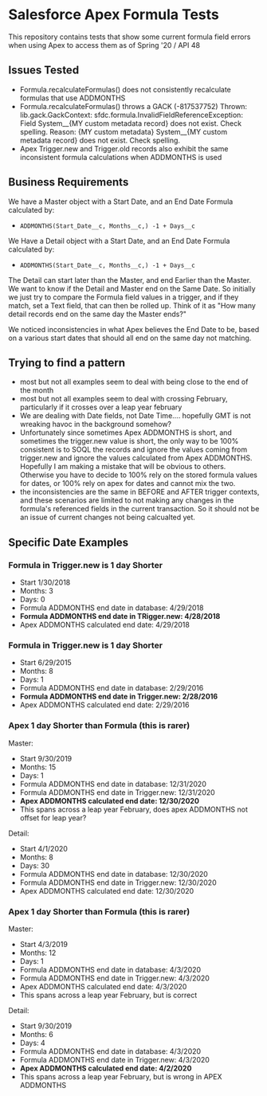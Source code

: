 # Salesforce Apex Formula Tests

This repository contains tests that show some current formula field errors when using Apex to access them as of Spring '20 / API 48

## Issues Tested

* Formula.recalculateFormulas() does not consistently recalculate formulas that use ADDMONTHS
* Formula.recalculateFormulas() throws a GACK (-817537752) Thrown: lib.gack.GackContext: sfdc.formula.InvalidFieldReferenceException: Field System__{MY custom metadata record} does not exist. Check spelling. Reason: {MY custom metadata} System__{MY custom metadata record} does not exist. Check spelling.
* Apex Trigger.new and Trigger.old records also exhibit the same inconsistent formula calculations when ADDMONTHS is used

## Business Requirements

We have a Master object with a Start Date, and an End Date Formula calculated by:
- `ADDMONTHS(Start_Date__c, Months__c,) -1 + Days__c`

We Have a Detail object with a Start Date, and an End Date Formula calculated by:
- `ADDMONTHS(Start_Date__c, Months__c,) -1 + Days__c`

The Detail can start later than the Master, and end Earlier than the Master. We want to know if the Detail and Master end on the Same Date.  So initially we just try to compare the Formula field values in a trigger, and if they match, set a Text field, that can then be rolled up. Think of it as "How many detail records end on the same day the Master ends?"

We noticed inconsistencies in what Apex believes the End Date to be, based on a various start dates that should all end on the same day not matching. 

## Trying to find a pattern

- most but not all examples seem to deal with being close to the end of the month
- most but not all examples seem to deal with crossing February, particularly if it crosses over a leap year february
- We are dealing with Date fields, not Date Time.... hopefully GMT is not wreaking havoc in the background somehow?
- Unfortunately since sometimes Apex ADDMONTHS is short, and sometimes the trigger.new value is short, the only way to be 100% consistent is to SOQL the records and ignore the values coming from trigger.new and ignore the values calculated from Apex ADDMONTHS. Hopefully I am making a mistake that will be obvious to others. Otherwise you have to decide to 100% rely on the stored formula values for dates, or 100% rely on apex for dates and cannot mix the two. 
- the inconsistencies are the same in BEFORE and AFTER trigger contexts, and these scenarios are limited to not making any changes in the formula's referenced fields in the current transaction. So it should not be an issue of current changes not being calcualted yet. 

## Specific Date Examples

### Formula in Trigger.new is 1 day Shorter
- Start 1/30/2018
- Months: 3
- Days: 0
- Formula ADDMONTHS end date in database: 4/29/2018
- __Formula ADDMONTHS end date in TRigger.new: 4/28/2018__
- Apex ADDMONTHS calculated end date: 4/29/2018


### Formula in Trigger.new is 1 day Shorter
- Start 6/29/2015
- Months: 8
- Days: 1
- Formula ADDMONTHS end date in database: 2/29/2016 
- __Formula ADDMONTHS end date in Trigger.new: 2/28/2016__
- Apex ADDMONTHS calculated end date: 2/29/2016


### Apex 1 day Shorter than Formula (this is rarer)
Master:
- Start 9/30/2019
- Months: 15
- Days: 1
- Formula ADDMONTHS end date in database: 12/31/2020
- Formula ADDMONTHS end date in Trigger.new: 12/31/2020
- __Apex ADDMONTHS calculated end date: 12/30/2020__
- This spans across a leap year February, does apex ADDMONTHS not offset for leap year?

Detail:
- Start 4/1/2020
- Months: 8
- Days: 30
- Formula ADDMONTHS end date in database: 12/30/2020
- Formula ADDMONTHS end date in Trigger.new: 12/30/2020
- Apex ADDMONTHS calculated end date: 12/30/2020

### Apex 1 day Shorter than Formula (this is rarer)
Master:
- Start 4/3/2019
- Months: 12
- Days: 1
- Formula ADDMONTHS end date in database: 4/3/2020
- Formula ADDMONTHS end date in Trigger.new: 4/3/2020
- Apex ADDMONTHS calculated end date: 4/3/2020
- This spans across a leap year February, but is correct

Detail:
- Start 9/30/2019
- Months: 6
- Days: 4
- Formula ADDMONTHS end date in database: 4/3/2020
- Formula ADDMONTHS end date in Trigger.new: 4/3/2020
- __Apex ADDMONTHS calculated end date: 4/2/2020__
- This spans across a leap year February, but is wrong in APEX ADDMONTHS
